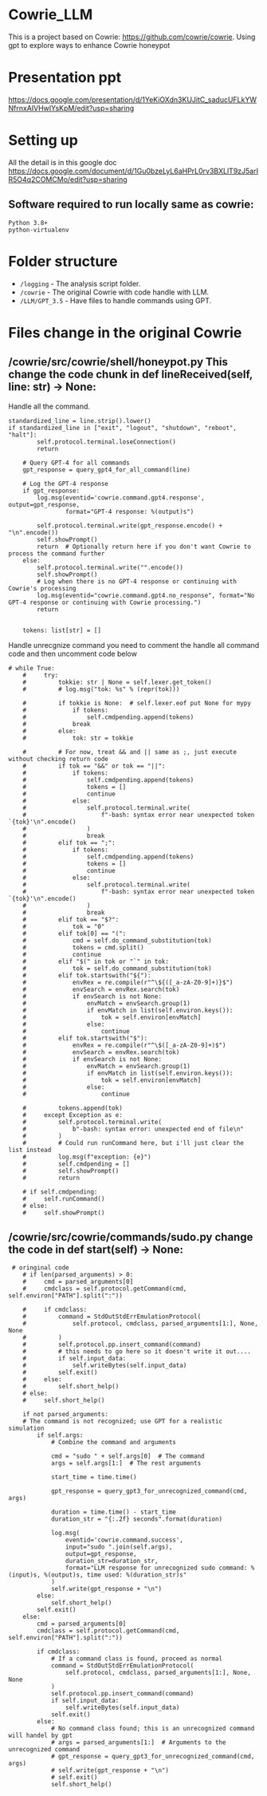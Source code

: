 # Cowrie_LLM
This is a project based on Cowrie: https://github.com/cowrie/cowrie. Using gpt to explore ways to enhance Cowrie honeypot

# Presentation ppt
https://docs.google.com/presentation/d/1YeKiOXdn3KUJitC_saducUFLkYWNfrnxAIVHwIYsKpM/edit?usp=sharing

# Setting up

All the detail is in this google doc https://docs.google.com/document/d/1Gu0bzeLyL6aHPrL0rv3BXLlT9zJ5arIR5O4q2COMCMo/edit?usp=sharing

## Software required to run locally same as cowrie:
    Python 3.8+
    python-virtualenv
    
# Folder structure
- `/logging` - The analysis script folder.
- `/cowrie` - The original Cowrie with code handle with LLM.
- `/LLM/GPT_3.5` - Have files to handle commands using GPT.

# Files change in the original Cowrie
## /cowrie/src/cowrie/shell/honeypot.py This change the code chunk in def lineReceived(self, line: str) -> None: 
Handle all the command.

    standardized_line = line.strip().lower()
    if standardized_line in ["exit", "logout", "shutdown", "reboot", "halt"]:
            self.protocol.terminal.loseConnection()
            return

        # Query GPT-4 for all commands
        gpt_response = query_gpt4_for_all_command(line)

        # Log the GPT-4 response
        if gpt_response:
            log.msg(eventid='cowrie.command.gpt4.response', output=gpt_response, 
                    format="GPT-4 response: %(output)s")

            self.protocol.terminal.write(gpt_response.encode() + "\n".encode())
            self.showPrompt()
            return  # Optionally return here if you don't want Cowrie to process the command further
        else:
            self.protocol.terminal.write("".encode())
            self.showPrompt()
            # Log when there is no GPT-4 response or continuing with Cowrie's processing
            log.msg(eventid="cowrie.command.gpt4.no_response", format="No GPT-4 response or continuing with Cowrie processing.")
            return
        

        tokens: list[str] = []

Handle unrecgnize command
you need to comment the handle all command code and then uncomment code below

    # while True:
        #     try:
        #         tokkie: str | None = self.lexer.get_token()
        #         # log.msg("tok: %s" % (repr(tok)))

        #         if tokkie is None:  # self.lexer.eof put None for mypy
        #             if tokens:
        #                 self.cmdpending.append(tokens)
        #             break
        #         else:
        #             tok: str = tokkie

        #         # For now, treat && and || same as ;, just execute without checking return code
        #         if tok == "&&" or tok == "||":
        #             if tokens:
        #                 self.cmdpending.append(tokens)
        #                 tokens = []
        #                 continue
        #             else:
        #                 self.protocol.terminal.write(
        #                     f"-bash: syntax error near unexpected token `{tok}'\n".encode()
        #                 )
        #                 break
        #         elif tok == ";":
        #             if tokens:
        #                 self.cmdpending.append(tokens)
        #                 tokens = []
        #                 continue
        #             else:
        #                 self.protocol.terminal.write(
        #                     f"-bash: syntax error near unexpected token `{tok}'\n".encode()
        #                 )
        #                 break
        #         elif tok == "$?":
        #             tok = "0"
        #         elif tok[0] == "(":
        #             cmd = self.do_command_substitution(tok)
        #             tokens = cmd.split()
        #             continue
        #         elif "$(" in tok or "`" in tok:
        #             tok = self.do_command_substitution(tok)
        #         elif tok.startswith("${"):
        #             envRex = re.compile(r"^\${([_a-zA-Z0-9]+)}$")
        #             envSearch = envRex.search(tok)
        #             if envSearch is not None:
        #                 envMatch = envSearch.group(1)
        #                 if envMatch in list(self.environ.keys()):
        #                     tok = self.environ[envMatch]
        #                 else:
        #                     continue
        #         elif tok.startswith("$"):
        #             envRex = re.compile(r"^\$([_a-zA-Z0-9]+)$")
        #             envSearch = envRex.search(tok)
        #             if envSearch is not None:
        #                 envMatch = envSearch.group(1)
        #                 if envMatch in list(self.environ.keys()):
        #                     tok = self.environ[envMatch]
        #                 else:
        #                     continue

        #         tokens.append(tok)
        #     except Exception as e:
        #         self.protocol.terminal.write(
        #             b"-bash: syntax error: unexpected end of file\n"
        #         )
        #         # Could run runCommand here, but i'll just clear the list instead
        #         log.msg(f"exception: {e}")
        #         self.cmdpending = []
        #         self.showPrompt()
        #         return

        # if self.cmdpending:
        #     self.runCommand()
        # else:
        #     self.showPrompt()

## /cowrie/src/cowrie/commands/sudo.py change the code in def start(self) -> None:

     # oringinal code
        # if len(parsed_arguments) > 0:
        #     cmd = parsed_arguments[0]
        #     cmdclass = self.protocol.getCommand(cmd, self.environ["PATH"].split(":"))

        #     if cmdclass:
        #         command = StdOutStdErrEmulationProtocol(
        #             self.protocol, cmdclass, parsed_arguments[1:], None, None
        #         )
        #         self.protocol.pp.insert_command(command)
        #         # this needs to go here so it doesn't write it out....
        #         if self.input_data:
        #             self.writeBytes(self.input_data)
        #         self.exit()
        #     else:
        #         self.short_help()
        # else:
        #     self.short_help()

        if not parsed_arguments:
        # The command is not recognized; use GPT for a realistic simulation
            if self.args:
                # Combine the command and arguments

                cmd = "sudo " + self.args[0]  # The command
                args = self.args[1:]  # The rest arguments

                start_time = time.time()

                gpt_response = query_gpt3_for_unrecognized_command(cmd, args)

                duration = time.time() - start_time
                duration_str = "{:.2f} seconds".format(duration)

                log.msg(
                    eventid='cowrie.command.success', 
                    input="sudo ".join(self.args), 
                    output=gpt_response, 
                    duration_str=duration_str,
                    format="LLM response for unrecognized sudo command: %(input)s, %(output)s, time used: %(duration_str)s"
                )
                self.write(gpt_response + "\n")
            else:
                self.short_help()
            self.exit()
        else:
            cmd = parsed_arguments[0]
            cmdclass = self.protocol.getCommand(cmd, self.environ["PATH"].split(":"))

            if cmdclass:
                # If a command class is found, proceed as normal
                command = StdOutStdErrEmulationProtocol(
                    self.protocol, cmdclass, parsed_arguments[1:], None, None
                )
                self.protocol.pp.insert_command(command)
                if self.input_data:
                    self.writeBytes(self.input_data)
                self.exit()
            else:
                # No command class found; this is an unrecognized command will handel by gpt
                # args = parsed_arguments[1:]  # Arguments to the unrecognized command
                # gpt_response = query_gpt3_for_unrecognized_command(cmd, args)
                # self.write(gpt_response + "\n")
                # self.exit()
                self.short_help()
